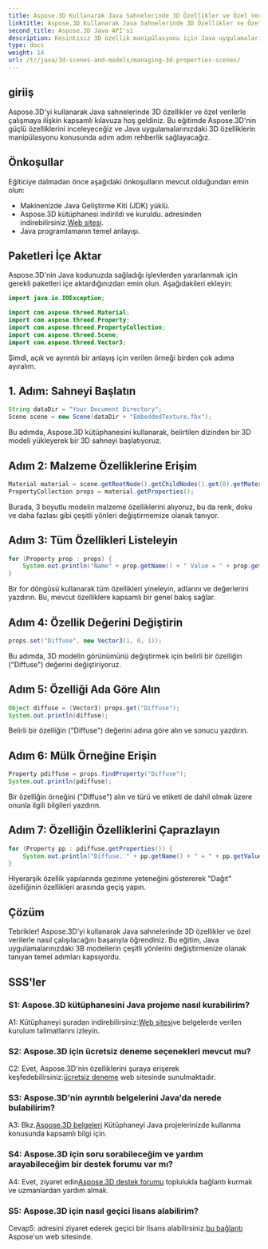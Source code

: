 ```yaml
---
title: Aspose.3D Kullanarak Java Sahnelerinde 3D Özellikler ve Özel Verilerle Çalışma
linktitle: Aspose.3D Kullanarak Java Sahnelerinde 3D Özellikler ve Özel Verilerle Çalışma
second_title: Aspose.3D Java API'si
description: Kesintisiz 3D özellik manipülasyonu için Java uygulamalarınızı Aspose.3D ile geliştirin. Adım adım rehberlik için eğitimimizi takip edin.
type: docs
weight: 14
url: /tr/java/3d-scenes-and-models/managing-3d-properties-scenes/
---
```

## giriiş

Aspose.3D'yi kullanarak Java sahnelerinde 3D özellikler ve özel verilerle çalışmaya ilişkin kapsamlı kılavuza hoş geldiniz. Bu eğitimde Aspose.3D'nin güçlü özelliklerini inceleyeceğiz ve Java uygulamalarınızdaki 3D özelliklerin manipülasyonu konusunda adım adım rehberlik sağlayacağız.

## Önkoşullar

Eğiticiye dalmadan önce aşağıdaki önkoşulların mevcut olduğundan emin olun:

- Makinenizde Java Geliştirme Kiti (JDK) yüklü.
- Aspose.3D kütüphanesi indirildi ve kuruldu. adresinden indirebilirsiniz.[Web sitesi](https://releases.aspose.com/3d/java/).
- Java programlamanın temel anlayışı.

## Paketleri İçe Aktar

Aspose.3D'nin Java kodunuzda sağladığı işlevlerden yararlanmak için gerekli paketleri içe aktardığınızdan emin olun. Aşağıdakileri ekleyin:

```java
import java.io.IOException;

import com.aspose.threed.Material;
import com.aspose.threed.Property;
import com.aspose.threed.PropertyCollection;
import com.aspose.threed.Scene;
import com.aspose.threed.Vector3;
```

Şimdi, açık ve ayrıntılı bir anlayış için verilen örneği birden çok adıma ayıralım.

## 1. Adım: Sahneyi Başlatın

```java
String dataDir = "Your Document Directory";
Scene scene = new Scene(dataDir + "EmbeddedTexture.fbx");
```

Bu adımda, Aspose.3D kütüphanesini kullanarak, belirtilen dizinden bir 3D modeli yükleyerek bir 3D sahneyi başlatıyoruz.

## Adım 2: Malzeme Özelliklerine Erişim

```java
Material material = scene.getRootNode().getChildNodes().get(0).getMaterial();
PropertyCollection props = material.getProperties();
```

Burada, 3 boyutlu modelin malzeme özelliklerini alıyoruz, bu da renk, doku ve daha fazlası gibi çeşitli yönleri değiştirmemize olanak tanıyor.

## Adım 3: Tüm Özellikleri Listeleyin

```java
for (Property prop : props) {
    System.out.println("Name" + prop.getName() + " Value = " + prop.getValue());
}
```

Bir for döngüsü kullanarak tüm özellikleri yineleyin, adlarını ve değerlerini yazdırın. Bu, mevcut özelliklere kapsamlı bir genel bakış sağlar.

## Adım 4: Özellik Değerini Değiştirin

```java
props.set("Diffuse", new Vector3(1, 0, 1));
```

Bu adımda, 3D modelin görünümünü değiştirmek için belirli bir özelliğin ("Diffuse") değerini değiştiriyoruz.

## Adım 5: Özelliği Ada Göre Alın

```java
Object diffuse = (Vector3) props.get("Diffuse");
System.out.println(diffuse);
```

Belirli bir özelliğin ("Diffuse") değerini adına göre alın ve sonucu yazdırın.

## Adım 6: Mülk Örneğine Erişin

```java
Property pdiffuse = props.findProperty("Diffuse");
System.out.println(pdiffuse);
```

Bir özelliğin örneğini ("Diffuse") alın ve türü ve etiketi de dahil olmak üzere onunla ilgili bilgileri yazdırın.

## Adım 7: Özelliğin Özelliklerini Çaprazlayın

```java
for (Property pp : pdiffuse.getProperties()) {
    System.out.println("Diffuse. " + pp.getName() + " = " + pp.getValue());
}
```

Hiyerarşik özellik yapılarında gezinme yeteneğini göstererek "Dağıt" özelliğinin özellikleri arasında geçiş yapın.

## Çözüm

Tebrikler! Aspose.3D'yi kullanarak Java sahnelerinde 3D özellikler ve özel verilerle nasıl çalışılacağını başarıyla öğrendiniz. Bu eğitim, Java uygulamalarınızdaki 3B modellerin çeşitli yönlerini değiştirmenize olanak tanıyan temel adımları kapsıyordu.

## SSS'ler

### S1: Aspose.3D kütüphanesini Java projeme nasıl kurabilirim?

 A1: Kütüphaneyi şuradan indirebilirsiniz:[Web sitesi](https://releases.aspose.com/3d/java/)ve belgelerde verilen kurulum talimatlarını izleyin.

### S2: Aspose.3D için ücretsiz deneme seçenekleri mevcut mu?

 C2: Evet, Aspose.3D'nin özelliklerini şuraya erişerek keşfedebilirsiniz:[ücretsiz deneme](https://releases.aspose.com/) web sitesinde sunulmaktadır.

### S3: Aspose.3D'nin ayrıntılı belgelerini Java'da nerede bulabilirim?

 A3: Bkz.[Aspose.3D belgeleri](https://reference.aspose.com/3d/java/) Kütüphaneyi Java projelerinizde kullanma konusunda kapsamlı bilgi için.

### S4: Aspose.3D için soru sorabileceğim ve yardım arayabileceğim bir destek forumu var mı?

 A4: Evet, ziyaret edin[Aspose.3D destek forumu](https://forum.aspose.com/c/3d/18) toplulukla bağlantı kurmak ve uzmanlardan yardım almak.

### S5: Aspose.3D için nasıl geçici lisans alabilirim?

 Cevap5: adresini ziyaret ederek geçici bir lisans alabilirsiniz.[bu bağlantı](https://purchase.aspose.com/temporary-license/) Aspose'un web sitesinde.